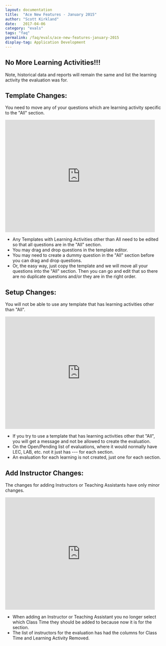 ```yaml
---
layout: documentation
title:  "Ace New Features - January 2015"
author: "Scott Kirkland"
date:   2017-04-06
category: "evals"
tags: "faq"
permalink: /faq/evals/ace-new-features-january-2015
display-tag: Application Development
---
```


## No More Learning Activities!!!

Note, historical data and reports will remain the same and list the learning activity the evaluation was for.

## Template Changes:
You need to move any of your questions which are learning activity specific to the "All" section.

<iframe width="480" height="360" src="https://www.youtube.com/embed/Ko_DDdHW1D8" frameborder="0"> </iframe>

- Any Templates with Learning Activities other than All need to be edited so that all questions are in the "All" section.
- You may drag and drop questions in the template editor.
- You may need to create a dummy question in the "All" section before you can drag and drop questions.
- Or, the easy way, just copy the template and we will move all your questions into the "All" section. Then you can go and edit that so there are no duplicate questions and/or they are in the right order.

## Setup Changes:

You will not be able to use any template that has learning activities other than "All".

<iframe width="480" height="360" src="https://www.youtube.com/embed/uqTUgcyKofI" frameborder="0"> </iframe>

- If you try to use a template that has learning activities other that "All", you will get a message and not be allowed to create the evaluation.
- On the Open/Pending list of evaluations, where it would normally have LEC, LAB, etc. not it just has --- for each section. 
- An evaluation for each learning is not created, just one for each section.

## Add Instructor Changes:

The changes for adding Instructors or Teaching Assistants have only minor changes.

<iframe width="480" height="360" src="https://www.youtube.com/embed/EwN3nVQVXLg" frameborder="0"> </iframe>

- When adding an Instructor or Teaching Assistant you no longer select which Class Time they should be added to because now it is for the section.
- The list of instructors for the evaluation has had the columns for Class Time and Learning Activity Removed.

